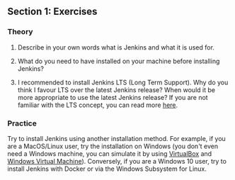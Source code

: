 ## Section 1: Exercises


### Theory

1. Describe in your own words what is Jenkins and what it is used for. 

2. What do you need to have installed on your machine before installing Jenkins?

3. I recommended to install Jenkins LTS (Long Term Support). Why do you think I favour LTS over the latest Jenkins release? When would it be more appropriate to use the latest Jenkins release? If you are not familiar with the LTS concept, you can read more [here](https://en.wikipedia.org/wiki/Long-term_support).

### Practice

Try to install Jenkins using another installation method. For example, if you are a MacOS/Linux user, try the installation on Windows (you don't even need a Windows machine, you can simulate it by using [VirtualBox](https://www.virtualbox.org) and [Windows Virtual Machine](https://developer.microsoft.com/en-us/windows/downloads/virtual-machines)). Conversely, if you are a Windows 10 user, try to install Jenkins with Docker or via the Windows Subsystem for Linux.  
